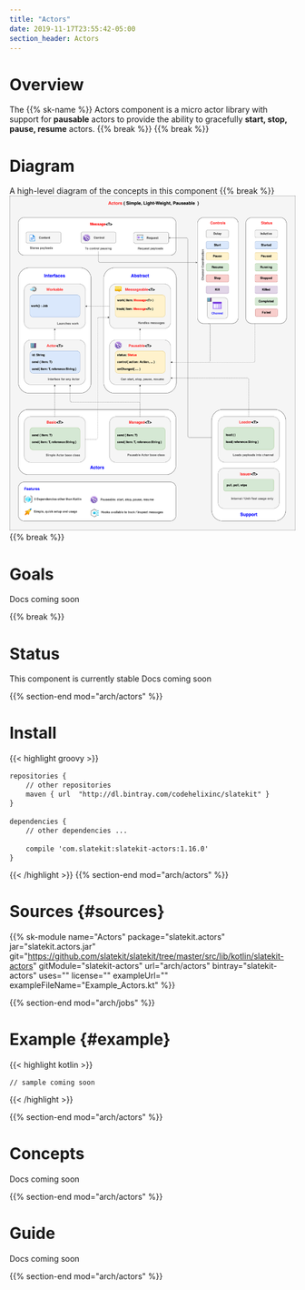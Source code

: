 ```yaml
---
title: "Actors"
date: 2019-11-17T23:55:42-05:00
section_header: Actors
---
```


# Overview
The {{% sk-name %}} Actors component is a micro actor library with support for **pausable** actors 
to provide the ability to gracefully **start, stop, pause, resume** actors.
{{% break %}}
{{% break %}}

# Diagram
A high-level diagram of the concepts in this component
{{% break %}}
<img src="assets/app/media/arch/mod-actors.png" class="rounded mx-auto d-block img-fluid" />
{{% break %}}

# Goals
Docs coming soon

{{% break %}}


# Status
This component is currently stable
Docs coming soon

{{% section-end mod="arch/actors" %}}

# Install
{{< highlight groovy >}}

    repositories {
        // other repositories
        maven { url  "http://dl.bintray.com/codehelixinc/slatekit" }
    }

    dependencies {
        // other dependencies ...

        compile 'com.slatekit:slatekit-actors:1.16.0'
    }

{{< /highlight >}}
{{% section-end mod="arch/actors" %}}

# Sources {#sources}
{{% sk-module 
    name="Actors"
    package="slatekit.actors"
    jar="slatekit.actors.jar"
    git="https://github.com/slatekit/slatekit/tree/master/src/lib/kotlin/slatekit-actors"
    gitModule="slatekit-actors"
    url="arch/actors"
    bintray="slatekit-actors"
    uses=""
    license=""
    exampleUrl=""
    exampleFileName="Example_Actors.kt"
%}}

{{% section-end mod="arch/jobs" %}}

# Example {#example}
{{< highlight kotlin >}}
     
    // sample coming soon

{{< /highlight >}}

{{% section-end mod="arch/actors" %}}


# Concepts
Docs coming soon

{{% section-end mod="arch/actors" %}}

# Guide

Docs coming soon

{{% section-end mod="arch/actors" %}}

<script>
    var archComponent = {
        name: "Actors",
        page: "arch/actors",
        icon: "assets/media/img/white/gears.png",
        menu: {
            mode: "normal",
            useTemplate:true,
            sections: [
                {
                    name: "Guide",
                    items: [
                        { name:"Setup" , anchor: "#setup" },
                        { name:"Register" , anchor: "#register" },
                        { name:"Usage" , anchor: "#usage" },
                        { name:"Cycle" , anchor: "#cycle" },
                        { name:"Types" , anchor: "#types" },
                        { name:"Events" , anchor: "#events"  },
                        { name:"Workers" , anchor: "#workers"  },
                        { name:"Stats" , anchor: "#stats"  },
                        { name:"Load" , anchor: "#load"  }
                    ]
                }
            ]
        }
    };

    function setupArchComponent() {
        buildArchComponent(archComponent);
    }
</script>

